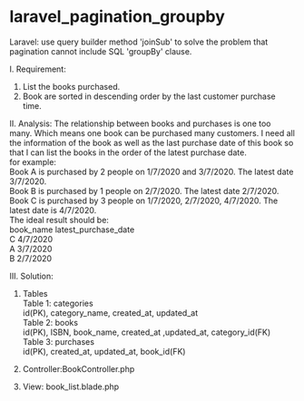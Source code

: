 # laravel_pagination_groupby
Laravel: use query builder method 'joinSub' to solve the problem that pagination cannot include SQL 'groupBy' clause.

I. Requirement:
1. List the books purchased.
2. Book are sorted in descending order by the last customer purchase time.

II. Analysis:
The relationship between books and purchases is one too many. Which means one book can be purchased many customers. I need all the information of the book as well as the last purchase date of this book so that I can list the books in the order of the latest purchase date.
<br>for example:
<br>Book A is purchased by 2 people on 1/7/2020 and 3/7/2020. The latest date 3/7/2020.
<br>Book B is purchased by 1 people on 2/7/2020. The latest date 2/7/2020.
<br>Book C is purchased by 3 people on 1/7/2020, 2/7/2020, 4/7/2020. The latest date is 4/7/2020.
<br>The ideal result should be:
<br>book_name latest_purchase_date
<br>C 4/7/2020
<br>A 3/7/2020
<br>B 2/7/2020

III. Solution:
1. Tables<br>
Table 1: categories<br>
id(PK), category_name, created_at, updated_at<br>
Table 2: books<br>
id(PK), ISBN, book_name, created_at ,updated_at, category_id(FK)<br>
Table 3: purchases<br>
id(PK), created_at, updated_at, book_id(FK)

2. Controller:BookController.php

3. View: book_list.blade.php
